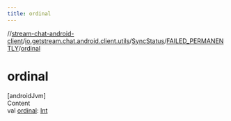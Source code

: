 ```yaml
---
title: ordinal
---
```

//[stream-chat-android-client](../../../../index.md)/[io.getstream.chat.android.client.utils](../../index.md)/[SyncStatus](../index.md)/[FAILED_PERMANENTLY](index.md)/[ordinal](ordinal.md)



# ordinal  
[androidJvm]  
Content  
val [ordinal](ordinal.md): [Int](https://kotlinlang.org/api/latest/jvm/stdlib/kotlin/-int/index.html)  



